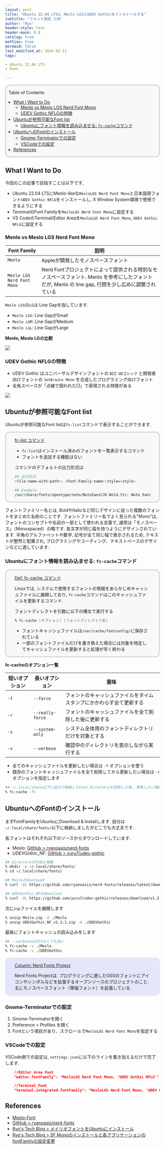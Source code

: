 ```yaml
---
layout: post
title: "Ubuntu 22.04 LTSに Meslo LGSとUDEV Gothicをインストールする"
subtitle: "フォント設定 3/N"
author: "Ryo"
header-style: text
header-mask: 0.0
catelog: true
mathjax: true
mermaid: false
last_modified_at: 2024-03-11
tags:

- Ubuntu 22.04 LTS
- Font

---
```


<div style='border-radius: 1em; border-style:solid; border-color:#D3D3D3; background-color:#F8F8F8'>

<p class="h4">&nbsp;&nbsp;Table of Contents</p>

<!-- START doctoc generated TOC please keep comment here to allow auto update -->
<!-- DON'T EDIT THIS SECTION, INSTEAD RE-RUN doctoc TO UPDATE -->

- [What I Want to Do](#what-i-want-to-do)
  - [Menlo vs Meslo LGS Nerd Font Mono](#menlo-vs-meslo-lgs-nerd-font-mono)
  - [UDEV Gothic NFLGの特徴](#udev-gothic-nflg%E3%81%AE%E7%89%B9%E5%BE%B4)
- [Ubuntuが参照可能なFont list](#ubuntu%E3%81%8C%E5%8F%82%E7%85%A7%E5%8F%AF%E8%83%BD%E3%81%AAfont-list)
  - [Ubuntuにフォント情報を読み込ませる: `fc-cache`コマンド](#ubuntu%E3%81%AB%E3%83%95%E3%82%A9%E3%83%B3%E3%83%88%E6%83%85%E5%A0%B1%E3%82%92%E8%AA%AD%E3%81%BF%E8%BE%BC%E3%81%BE%E3%81%9B%E3%82%8B-fc-cache%E3%82%B3%E3%83%9E%E3%83%B3%E3%83%89)
- [UbuntuへのFontのインストール](#ubuntu%E3%81%B8%E3%81%AEfont%E3%81%AE%E3%82%A4%E3%83%B3%E3%82%B9%E3%83%88%E3%83%BC%E3%83%AB)
  - [Gnome-Terminatorでの設定](#gnome-terminator%E3%81%A7%E3%81%AE%E8%A8%AD%E5%AE%9A)
  - [VSCodeでの設定](#vscode%E3%81%A7%E3%81%AE%E8%A8%AD%E5%AE%9A)
- [References](#references)

<!-- END doctoc generated TOC please keep comment here to allow auto update -->


</div>

## What I Want to Do

今回のこの記事で目指すことは以下です,

- Ubuntu 22.04 LTSにMenlo-likeな`MesloLGS Nerd Font Mono`と日本語用フォント`UDEV Gothic NFLG`をインストールし, X Window System環境で使用できるようにする
- TerminalのFont Familyを`MesloLGS Nerd Font Mono`に設定する
- VS CodeのTerminal/Editor Areaを`MesloLGS Nerd Font Mono`, `UDEV Gothic NFLG`に設定する

### Menlo vs Meslo LGS Nerd Font Mono

|Font Family|説明|
|---|---|
|`Menlo`|Appleが開発したモノスペースフォント|
|`Meslo LGS Nerd Font Mono`|Nerd Fontプロジェクトによって提供される特別なモノスペースフォント. Menlo を参考にしたフォントだが, Menlo の line gap, 行間を少し広めに調整されている|

`Meslo LGS`の`LG`は Line Gapを指しています. 

- `Meslo LGS`: Line GapがSmall
- `Meslo LGM`: Line GapがMedium
- `Meslo LGL`: Line GapがLarge

**Menlo, Meslo LGの比較**

<img src="https://camo.githubusercontent.com/a8fa1c145e6f0504c26500ebfed8fee6a118d20e09e5ad7736ed4c80f4d8e994/687474703a2f2f697269737666782e636f6d2f72656d6f74652f4d65736c6f466f6e742f4d656e6c6f2d4d65736c6f2d4c472d436f6d70617269736f6e2e706e67">

### UDEV Gothic NFLGの特徴

- UDEV Gothic はユニバーサルデザインフォントの `BIZ UDゴシック` と開発者向けフォントの `JetBrains Mono` を合成したプログラミング向けフォント
- 全角スペースが「点線で囲われた□」で表現される特徴がある

<img src="https://user-images.githubusercontent.com/13458509/163554505-af07d1b1-574a-42a0-a7c4-01cccef75537.png">


## Ubuntuが参照可能なFont list

Ubuntuが参照可能なFont listは`fc-list`コマンドで表示することができます. 

<div style='padding-left: 2em; padding-right: 2em; border-radius: 1em; border-style:solid; border-color:#D3D3D3; background-color:#F8F8F8'>
<p class="h4"><ins>fc-list コマンド</ins></p>

- `fc-list`はインストール済みのフォントを一覧表示するコマンド
- フォントを追加する機能はない

コマンドのデフォルトの出力形式は

```zsh
## 出力形式
<file-name-with-path>: <Font-Family-name>:style=<style>

## Example
/usr/share/fonts/opentype/noto/NotoSansCJK-Bold.ttc: Noto Sans CJK JP:style=Bold
```

</div>

フォントファミリー名とは, BoldやItalicなど同じデザインに従った複数のフォントをまとめた名称のことです.
フォントファミリー名でよく見られる"Mono"は, フォントのコンセプトや名前の一部として使われる言葉で, 通常は「モノスペース」（Monospaced）の略です. 各文字が同じ幅を持つようにデザインされています. 半角のアルファベットや数字, 記号が全て同じ幅で表示されるため, テキストが整然と配置され, プログラミングやコーディング、テキストベースのデザインなどに適しています.

### Ubuntuにフォント情報を読み込ませる: `fc-cache`コマンド

<div style='padding-left: 2em; padding-right: 2em; border-radius: 1em; border-style:solid; border-color:#D3D3D3; background-color:#F8F8F8'>
<p class="h4"><ins>Def: fc-cache コマンド</ins></p>

Linuxでは, システムで使用するフォントの情報をあらかじめキャッシュファイルに展開しており, 
`fc-cache`コマンドはこのキャッシュファイルを更新するコマンド.

フォントディレクトを引数に以下の構文で実行する

```zsh
% fc-cache [オプション] [フォントディレクトリ名]
```

- フォントキャッシュファイルは`/var/cache/fontconfig/`に保存されている
- 一部のフォントファイルだけを書き換えた場合には対象を特定してキャッシュファイルを更新すると処理が早く終わる

</div>


**fc-cacheのオプション一覧**

|短いオプション|	長いオプション|	意味|
|----|---|---|
|`-f`|`--force`|フォントのキャッシュファイルをタイムスタンプにかかわらず全て更新する|
|`-r`|`--really-force`|フォントのキャッシュファイルを全て削除した後に更新する|
|`-s`|`--system-only`|システム全体用のフォントディレクトリだけを対象とする|
|`-v`|`--verbose`|確認中のディレクトリを表示しながら実行する|

- 全てのキャッシュファイルを更新したい場合は `-f` オプションを使う
- 既存のフォントキャッシュファイルを全て削除してから更新したい場合は `-r` オプションを指定します

```zsh
## ~/.local/share以下に自分で格納したFont Directoryを削除した後, 更新したい場合
% fc-cache -fv
```


## UbuntuへのFontのインストール

まずFontFamilyをUbuntuにDownload & Installします.
自分は `~/.local/share/fonts/`以下に格納しましたがどこでも大丈夫です.

各フォントはそれぞれ以下のソースからダウンロードしています.

- Meslo: [GitHub > ryanoasis/nerd-fonts](https://github.com/ryanoasis/nerd-fonts)
- UDEVGothic_NF: [GitHub > yuru7/udev-gothic](https://github.com/yuru7/udev-gothic)

```zsh
## directoryの作成と移動
% mkdir -p ~/.local/share/fonts/
% cd ~/.local/share/fonts/

## Mesloのdownload
% curl -OL https://github.com/ryanoasis/nerd-fonts/releases/latest/download/Meslo.zip

## UDEVGothic_NFのdownload
% curl -OL https://github.com/yuru7/udev-gothic/releases/download/v1.3.1/UDEVGothic_NF_v1.3.1.zip
```

次に`zip`ファイルを展開します

```zsh
% unzip Meslo.zip -d ./Meslo
% unzip UDEVGothic_NF_v1.3.1.zip -d ./UDEVGothic
```

最後にフォントキャッシュの読み込みをします

```zsh
## --verboseは付けなくても良い
% fc-cache -v ./Meslo
% fc-cache -v ./UDEVGothic
```

<div style='padding-left: 2em; padding-right: 2em; border-radius: 1em; border-style:solid; border-color:#e6e6fa; background-color:#e6e6fa'>
<p class="h4"><ins>Column: Nerd Fonts Project</ins></p>

Nerd Fonts Projectは. プログラミングに適したOSSのフォントにアイコンやシンボルなどを拡張するオープンソースのプロジェクトのこと. 主にモノスペースフォント（等幅フォント）を拡張している. 


</div>


### Gnome-Terminatorでの設定

1. Gnome-Terminatorを開く
2. Preference > Profiles を開く
3. Fontという項目があり、スクロールで`MesloLGS Nerd Font Mono`を指定する

### VSCodeでの設定

VSCode側での設定は, `settings.json`に以下のラインを書き加えるだけで完了します.

```json
    //Editor Area Font
    "editor.fontFamily": "MesloLGS Nerd Font Mono, 'UDEV Gothic NFLG'",

    //Terminal Font
    "terminal.integrated.fontFamily": "MesloLGS Nerd Font Mono, 'UDEV Gothic NFLG'",
```


References
----------
- [Meslo-Font](https://github.com/andreberg/Meslo-Font)
- [GitHub > ryanoasis/nerd-fonts](https://github.com/ryanoasis/nerd-fonts)
- [Ryo's Tech Blog > メイリオフォントをUbuntuにインストール](https://ryonakagami.github.io/2021/04/24/ubuntu-fonts-meiryo-setting/)
- [Ryo's Tech Blog > SF Monoのインストールと各アプリケーションのfontFamilyの設定変更](https://ryonakagami.github.io/2021/12/07/ubuntu-SFMono-Font-Setting/)